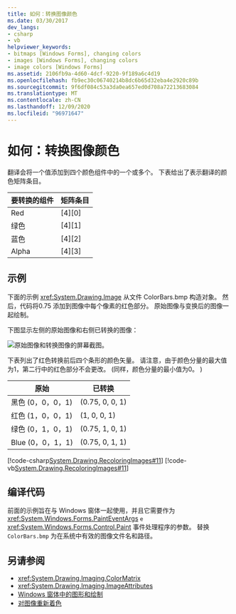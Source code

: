 ```yaml
---
title: 如何：转换图像颜色
ms.date: 03/30/2017
dev_langs:
- csharp
- vb
helpviewer_keywords:
- bitmaps [Windows Forms], changing colors
- images [Windows Forms], changing colors
- image colors [Windows Forms]
ms.assetid: 2106fb9a-4d60-4dcf-9220-9f189a6c4d19
ms.openlocfilehash: fb9ec30c06740214b8dc6b65d32eba4e2920c89b
ms.sourcegitcommit: 9f6df084c53a3da0ea657ed0d708a72213683084
ms.translationtype: MT
ms.contentlocale: zh-CN
ms.lasthandoff: 12/09/2020
ms.locfileid: "96971647"
---
```

# <a name="how-to-translate-image-colors"></a>如何：转换图像颜色
翻译会将一个值添加到四个颜色组件中的一个或多个。 下表给出了表示翻译的颜色矩阵条目。  
  
|要转换的组件|矩阵条目|  
|--------------------------------|------------------|  
|Red|[4][0]|  
|绿色|[4][1]|  
|蓝色|[4][2]|  
|Alpha|[4][3]|  
  
## <a name="example"></a>示例  
 下面的示例 <xref:System.Drawing.Image> 从文件 ColorBars.bmp 构造对象。 然后，代码将0.75 添加到图像中每个像素的红色部分。 原始图像与变换后的图像一起绘制。  
  
 下图显示左侧的原始图像和右侧已转换的图像：  
  
 ![原始图像和转换图像的屏幕截图。](./media/how-to-translate-image-colors/original-image-translate-colors.png)  
  
 下表列出了红色转换前后四个条形的颜色矢量。 请注意，由于颜色分量的最大值为1，第二行中的红色部分不会更改。  (同样，颜色分量的最小值为0。 )   
  
|原始|已转换|  
|--------------|----------------|  
|黑色 (0，0，0，1) |(0.75, 0, 0, 1)|  
|红色 (1，0，0，1) |(1, 0, 0, 1)|  
|绿色 (0，1，0，1) |(0.75, 1, 0, 1)|  
|Blue (0，0，1，1) |(0.75, 0, 1, 1)|  
  
 [!code-csharp[System.Drawing.RecoloringImages#11](~/samples/snippets/csharp/VS_Snippets_Winforms/System.Drawing.RecoloringImages/CS/Class1.cs#11)]
 [!code-vb[System.Drawing.RecoloringImages#11](~/samples/snippets/visualbasic/VS_Snippets_Winforms/System.Drawing.RecoloringImages/VB/Class1.vb#11)]  
  
## <a name="compiling-the-code"></a>编译代码  
 前面的示例旨在与 Windows 窗体一起使用，并且它需要作为 <xref:System.Windows.Forms.PaintEventArgs> `e` <xref:System.Windows.Forms.Control.Paint> 事件处理程序的参数。 替换 `ColorBars.bmp` 为在系统中有效的图像文件名和路径。  
  
## <a name="see-also"></a>另请参阅

- <xref:System.Drawing.Imaging.ColorMatrix>
- <xref:System.Drawing.Imaging.ImageAttributes>
- [Windows 窗体中的图形和绘制](graphics-and-drawing-in-windows-forms.md)
- [对图像重新着色](recoloring-images.md)
